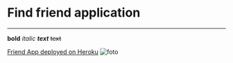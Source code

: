 # Find friend application
___

**bold**
*italic*
***text***
~~text~~

[Friend App deployed on Heroku](https://clients-firends-app.herokuapp.com/)
![foto]()
